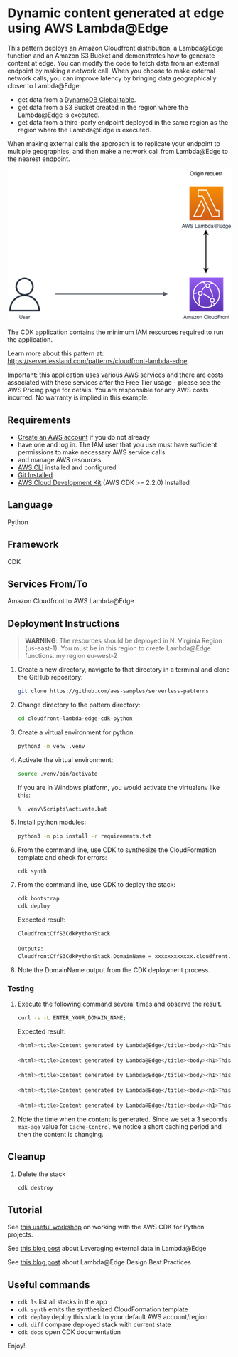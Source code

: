 # Dynamic content generated at edge using AWS Lambda@Edge

This pattern deploys an Amazon Cloudfront distribution, a Lambda@Edge function and an Amazon S3 Bucket and demonstrates 
 how to generate content at edge.
You can modify the code to fetch data from an external endpoint by making a network call.
When you choose to make external network calls, you can improve latency by bringing data geographically closer to 
  Lambda@Edge:

- get data from a [DynamoDB Global table](https://aws.amazon.com/dynamodb/global-tables/?nc1=h_ls).
- get data from a S3 Bucket created in the region where the Lambda@Edge is executed.
- get data from a third-party endpoint deployed in the same region as the region where the Lambda@Edge is executed.

When making external calls the approach is to replicate your endpoint to multiple geographies, and then make a network 
call from Lambda@Edge to the nearest endpoint.

![Pattern architecture](img/architecture.drawio.png)

The CDK application contains the minimum IAM resources required to run the application.

Learn more about this pattern at: https://serverlessland.com/patterns/cloudfront-lambda-edge

Important: this application uses various AWS services and there are costs associated with these services after the Free 
Tier usage - please see the AWS Pricing page for details. You are responsible for any AWS costs incurred. No warranty 
is implied in this example.

## Requirements

* [Create an AWS account](https://portal.aws.amazon.com/gp/aws/developer/registration/index.html) if you do not already 
* have one and log in. The IAM user that you use must have sufficient permissions to make necessary AWS service calls 
* and manage AWS resources.
* [AWS CLI](https://docs.aws.amazon.com/cli/latest/userguide/install-cliv2.html) installed and configured
* [Git Installed](https://git-scm.com/book/en/v2/Getting-Started-Installing-Git)
* [AWS Cloud Development Kit](https://docs.aws.amazon.com/cdk/v2/guide/getting_started.html) (AWS CDK >= 2.2.0) 
  Installed

## Language

Python

## Framework

CDK

## Services From/To

Amazon Cloudfront to AWS Lambda@Edge

## Deployment Instructions

> **WARNING**: The resources should be deployed in N. Virginia Region (us-east-1). You must be in this region to create 
  Lambda@Edge functions.
>  my region eu-west-2

1. Create a new directory, navigate to that directory in a terminal and clone the GitHub repository:
    ```bash
    git clone https://github.com/aws-samples/serverless-patterns
    ```
1. Change directory to the pattern directory:
    ```bash
    cd cloudfront-lambda-edge-cdk-python
    ```
1. Create a virtual environment for python:
    ```bash
    python3 -m venv .venv
    ```
1. Activate the virtual environment:
    ```bash
    source .venv/bin/activate
    ```

    If you are in Windows platform, you would activate the virtualenv like this:

    ```
    % .venv\Scripts\activate.bat
    ```

1. Install python modules:

    ```bash
    python3 -m pip install -r requirements.txt
    ```

1. From the command line, use CDK to synthesize the CloudFormation template and check for errors:

    ```bash
    cdk synth
    ```

1. From the command line, use CDK to deploy the stack:

    ```bash
    cdk bootstrap
    cdk deploy
    ```

    Expected result:

    ```bash
    CloudfrontCffS3CdkPythonStack

    Outputs:
    CloudfrontCffS3CdkPythonStack.DomainName = xxxxxxxxxxxx.cloudfront.net
    ```

1. Note the DomainName output from the CDK deployment process.

### Testing

1. Execute the following command several times and observe the result.

    ```bash
    curl -s -L ENTER_YOUR_DOMAIN_NAME;
    ```

    Expected result:

    ```bash
    <html><title>Content generated by Lambda@Edge</title><body><h1>This content is generated by Lambda@Edge.</h1> <h3>Content generated at 01/05/2022, 09:25:41</h3></body></html>

    <html><title>Content generated by Lambda@Edge</title><body><h1>This content is generated by Lambda@Edge.</h1> <h3>Content generated at 01/05/2022, 09:25:41</h3></body></html>

    <html><title>Content generated by Lambda@Edge</title><body><h1>This content is generated by Lambda@Edge.</h1> <h3>Content generated at 01/05/2022, 09:26:33</h3></body></html>

    <html><title>Content generated by Lambda@Edge</title><body><h1>This content is generated by Lambda@Edge.</h1> <h3>Content generated at 01/05/2022, 09:26:33</h3></body></html>

    <html><title>Content generated by Lambda@Edge</title><body><h1>This content is generated by Lambda@Edge.</h1> <h3>Content generated at 01/05/2022, 09:26:37</h3></body></html>

    ```

1. Note the time when the content is generated. Since we set a 3 seconds `max-age` value for `Cache-Control` we notice a short caching period and then the content is changing.

## Cleanup

1. Delete the stack

    ```bash
    cdk destroy
    ```

## Tutorial

See [this useful workshop](https://cdkworkshop.com/30-python.html) on working with the AWS CDK for Python projects.

See [this blog post](https://aws.amazon.com/blogs/networking-and-content-delivery/leveraging-external-data-in-lambdaedge/) about Leveraging external data in Lambda@Edge

See [this blog post](https://aws.amazon.com/blogs/networking-and-content-delivery/lambdaedge-design-best-practices/) about Lambda@Edge Design Best Practices

## Useful commands

 * `cdk ls`          list all stacks in the app
 * `cdk synth`       emits the synthesized CloudFormation template
 * `cdk deploy`      deploy this stack to your default AWS account/region
 * `cdk diff`        compare deployed stack with current state
 * `cdk docs`        open CDK documentation

Enjoy!
